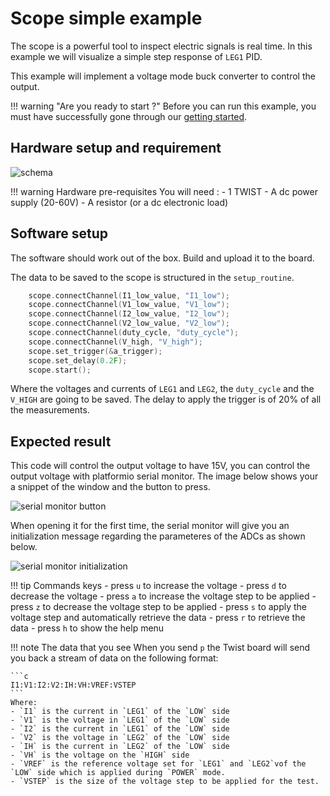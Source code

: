 # Scope simple example

The scope is a powerful tool to inspect electric signals is real time. In this example we will visualize a simple step response of `LEG1` PID.

This example will implement a voltage mode buck converter to control the output.

!!! warning "Are you ready to start ?"
    Before you can run this example, you must have successfully gone through our [getting started](https://docs.owntech.org/latest/core/docs/environment_setup/).  

## Hardware setup and requirement


![schema](Image/buck_m.png)

!!! warning Hardware pre-requisites 
    You will need :
    - 1 TWIST
    - A dc power supply (20-60V)
    - A resistor (or a dc electronic load)

## Software setup

The software should work out of the box. Build and upload it to the board.

The data to be saved to the scope is structured in the `setup_routine`.

```cpp
    scope.connectChannel(I1_low_value, "I1_low");
    scope.connectChannel(V1_low_value, "V1_low");
    scope.connectChannel(I2_low_value, "I2_low");
    scope.connectChannel(V2_low_value, "V2_low");
    scope.connectChannel(duty_cycle, "duty_cycle");
    scope.connectChannel(V_high, "V_high");
    scope.set_trigger(&a_trigger);
    scope.set_delay(0.2F);
    scope.start();

```
Where the voltages and currents of `LEG1` and `LEG2`, the `duty_cycle` and the `V_HIGH` are going to be saved. The delay to apply the trigger is of 20% of all the measurements. 

## Expected result

This code will control the output voltage to have 15V, you can control the output voltage with platformio serial monitor. The image below shows your a snippet of the window and the button to press.

![serial monitor button](Image/serial_monitor_button.png)

When opening it for the first time, the serial monitor will give you an initialization message regarding the parameteres of the ADCs as shown below.  

![serial monitor initialization](Image/serial_monitor_initialization.png)

!!! tip Commands keys
    - press `u` to increase the voltage
    - press `d` to decrease the voltage
    - press `a` to increase the voltage step to be applied
    - press `z` to decrease the voltage step to be applied
    - press `s` to apply the voltage step and automatically retrieve the data
    - press `r` to retrieve the data
    - press `h` to show the help menu


!!! note The data that you see
    When you send `p` the Twist board will send you back a stream of data on the following format: 
    
    ```c 
    I1:V1:I2:V2:IH:VH:VREF:VSTEP
    ```
    Where: 
    - `I1` is the current in `LEG1` of the `LOW` side
    - `V1` is the voltage in `LEG1` of the `LOW` side
    - `I2` is the current in `LEG1` of the `LOW` side
    - `V2` is the voltage in `LEG2` of the `LOW` side
    - `IH` is the current in `LEG2` of the `LOW` side
    - `VH` is the voltage on the `HIGH` side
    - `VREF` is the reference voltage set for `LEG1` and `LEG2`vof the `LOW` side which is applied during `POWER` mode.
    - `VSTEP` is the size of the voltage step to be applied for the test. 


